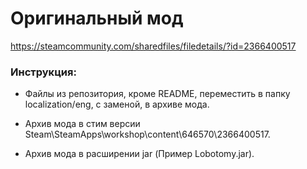 # Оригинальный мод
https://steamcommunity.com/sharedfiles/filedetails/?id=2366400517

### Инструкция:

- Файлы из репозитория, кроме README, переместить в папку localization/eng, с заменой, в архиве мода.

- Архив мода в стим версии Steam\SteamApps\workshop\content\646570\2366400517.

- Архив мода в расширении jar (Пример Lobotomy.jar). 
